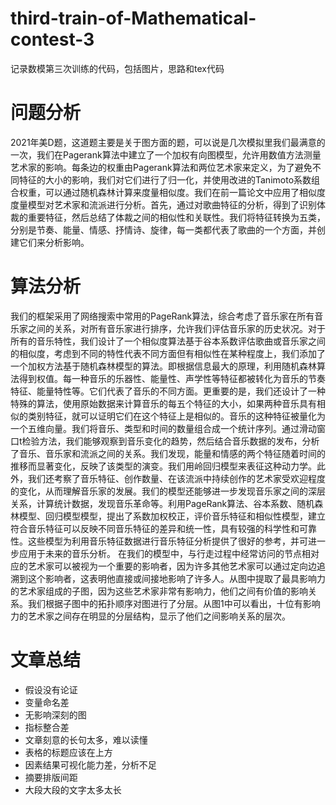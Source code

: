 # third-train-of-Mathematical-contest-3
记录数模第三次训练的代码，包括图片，思路和tex代码
# 问题分析
2021年美D题，这道题主要是关于图方面的题，可以说是几次模拟里我们最满意的一次，我们在Pagerank算法中建立了一个加权有向图模型，允许用数值方法测量艺术家的影响。每条边的权重由Pagerank算法和两位艺术家来定义，为了避免不同特征的大小的影响，我们对它们进行了归一化，并使用改进的Tanimoto系数组合权重，可以通过随机森林计算来度量相似度。我们在前一篇论文中应用了相似度度量模型对艺术家和流派进行分析。首先，通过对歌曲特征的分析，得到了识别体裁的重要特征，然后总结了体裁之间的相似性和关联性。我们将特征转换为五类，分别是节奏、能量、情感、抒情诗、旋律，每一类都代表了歌曲的一个方面，并创建它们来分析影响。
# 算法分析
我们的框架采用了网络搜索中常用的PageRank算法，综合考虑了音乐家在所有音乐家之间的关系，对所有音乐家进行排序，允许我们评估音乐家的历史状况。对于所有的音乐特性，我们设计了一个相似度算法基于谷本系数评估歌曲或音乐家之间的相似度，考虑到不同的特性代表不同方面但有相似性在某种程度上，我们添加了一个加权方法基于随机森林模型的算法。即根据信息最大的原理，利用随机森林算法得到权值。每一种音乐的乐器性、能量性、声学性等特征都被转化为音乐的节奏特征、能量特性等。它们代表了音乐的不同方面。更重要的是，我们还设计了一种特殊的算法，使用原始数据来计算音乐的每五个特征的大小，如果两种音乐具有相似的类别特征，就可以证明它们在这个特征上是相似的。音乐的这种特征被量化为一个五维向量。我们将音乐、类型和时间的数量组合成一个统计序列。通过滑动窗口t检验方法，我们能够观察到音乐变化的趋势，然后结合音乐数据的发布，分析了音乐、音乐家和流派之间的关系。我们发现，能量和情感的两个特征随着时间的推移而显著变化，反映了该类型的演变。我们用岭回归模型来表征这种动力学。此外，我们还考察了音乐特征、创作数量、在该流派中持续创作的艺术家受欢迎程度的变化，从而理解音乐家的发展。我们的模型还能够进一步发现音乐家之间的深层关系，计算统计数据，发现音乐革命等。利用PageRank算法、谷本系数、随机森林模型、回归模型模型，提出了系数加权校正，评价音乐特征和相似性模型，建立符合音乐特征可以反映不同音乐特征的差异和统一性，具有较强的科学性和可靠性。这些模型为利用音乐特征数据进行音乐特征分析提供了很好的参考，并可进一步应用于未来的音乐分析。
在我们的模型中，与行走过程中经常访问的节点相对应的艺术家可以被视为一个重要的影响者，因为许多其他艺术家可以通过定向边追溯到这个影响者，这表明他直接或间接地影响了许多人。从图中提取了最具影响力的艺术家组成的子图，因为这些艺术家非常有影响力，他们之间有价值的影响关系。我们根据子图中的拓扑顺序对图进行了分层。从图1中可以看出，十位有影响力的艺术家之间存在明显的分层结构，显示了他们之间影响关系的层次。
# 文章总结
- 假设没有论证
- 变量命名差
- 无影响深刻的图
- 指标整合差
- 文章刻意的长句太多，难以读懂
- 表格的标题应该在上方
- 因素结果可视化能力差，分析不足
- 摘要排版间距
- 大段大段的文字太多太长
